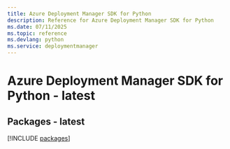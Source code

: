 ```yaml
---
title: Azure Deployment Manager SDK for Python
description: Reference for Azure Deployment Manager SDK for Python
ms.date: 07/11/2025
ms.topic: reference
ms.devlang: python
ms.service: deploymentmanager
---
```

# Azure Deployment Manager SDK for Python - latest
## Packages - latest
[!INCLUDE [packages](deployment-manager-index.md)]